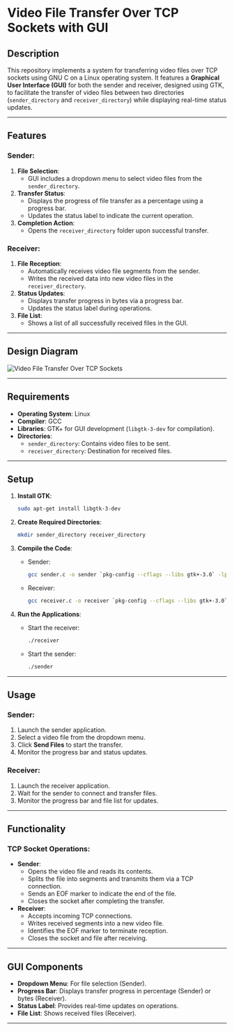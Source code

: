 # Video File Transfer Over TCP Sockets with GUI

## Description
This repository implements a system for transferring video files over TCP sockets using GNU C on a Linux operating system. It features a **Graphical User Interface (GUI)** for both the sender and receiver, designed using GTK, to facilitate the transfer of video files between two directories (`sender_directory` and `receiver_directory`) while displaying real-time status updates.

---

## Features

### Sender:
1. **File Selection**:
   - GUI includes a dropdown menu to select video files from the `sender_directory`.
2. **Transfer Status**:
   - Displays the progress of file transfer as a percentage using a progress bar.
   - Updates the status label to indicate the current operation.
3. **Completion Action**:
   - Opens the `receiver_directory` folder upon successful transfer.

### Receiver:
1. **File Reception**:
   - Automatically receives video file segments from the sender.
   - Writes the received data into new video files in the `receiver_directory`.
2. **Status Updates**:
   - Displays transfer progress in bytes via a progress bar.
   - Updates the status label during operations.
3. **File List**:
   - Shows a list of all successfully received files in the GUI.

---

## Design Diagram

![Video File Transfer Over TCP Sockets](image.png)

---

## Requirements
- **Operating System**: Linux
- **Compiler**: GCC
- **Libraries**: GTK+ for GUI development (`libgtk-3-dev` for compilation).
- **Directories**:
  - `sender_directory`: Contains video files to be sent.
  - `receiver_directory`: Destination for received files.

---

## Setup

1. **Install GTK**:
   ```bash
   sudo apt-get install libgtk-3-dev
   ```

2. **Create Required Directories**:
   ```bash
   mkdir sender_directory receiver_directory
   ```

3. **Compile the Code**:
   - Sender:
     ```bash
     gcc sender.c -o sender `pkg-config --cflags --libs gtk+-3.0` -lpthread
     ```
   - Receiver:
     ```bash
     gcc receiver.c -o receiver `pkg-config --cflags --libs gtk+-3.0` -lpthread
     ```

4. **Run the Applications**:
   - Start the receiver:
     ```bash
     ./receiver
     ```
   - Start the sender:
     ```bash
     ./sender
     ```

---

## Usage

### Sender:
1. Launch the sender application.
2. Select a video file from the dropdown menu.
3. Click **Send Files** to start the transfer.
4. Monitor the progress bar and status updates.

### Receiver:
1. Launch the receiver application.
2. Wait for the sender to connect and transfer files.
3. Monitor the progress bar and file list for updates.

---

## Functionality

### TCP Socket Operations:
- **Sender**:
  - Opens the video file and reads its contents.
  - Splits the file into segments and transmits them via a TCP connection.
  - Sends an EOF marker to indicate the end of the file.
  - Closes the socket after completing the transfer.
- **Receiver**:
  - Accepts incoming TCP connections.
  - Writes received segments into a new video file.
  - Identifies the EOF marker to terminate reception.
  - Closes the socket and file after receiving.

---

## GUI Components
- **Dropdown Menu**: For file selection (Sender).
- **Progress Bar**: Displays transfer progress in percentage (Sender) or bytes (Receiver).
- **Status Label**: Provides real-time updates on operations.
- **File List**: Shows received files (Receiver).

---

